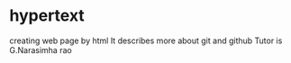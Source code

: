 # hypertext
creating web page by html
It describes more about git and github
Tutor is G.Narasimha rao
